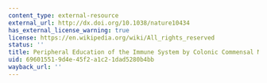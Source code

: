 ```yaml
---
content_type: external-resource
external_url: http://dx.doi.org/10.1038/nature10434
has_external_license_warning: true
license: https://en.wikipedia.org/wiki/All_rights_reserved
status: ''
title: Peripheral Education of the Immune System by Colonic Commensal Microbiota
uid: 69601551-9d4e-45f2-a1c2-1dad5280b4bb
wayback_url: ''
---
```


